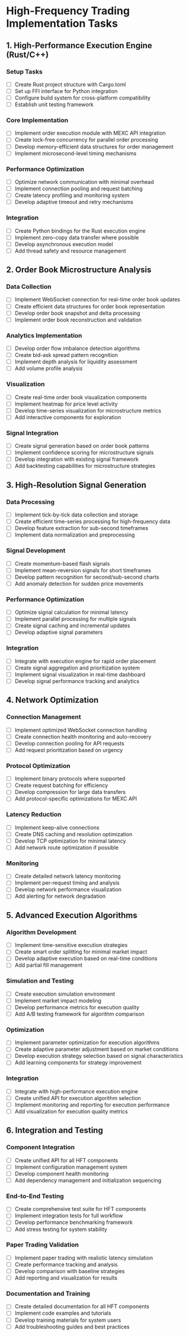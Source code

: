 # High-Frequency Trading Implementation Tasks

## 1. High-Performance Execution Engine (Rust/C++)

### Setup Tasks
- [ ] Create Rust project structure with Cargo.toml
- [ ] Set up FFI interface for Python integration
- [ ] Configure build system for cross-platform compatibility
- [ ] Establish unit testing framework

### Core Implementation
- [ ] Implement order execution module with MEXC API integration
- [ ] Create lock-free concurrency for parallel order processing
- [ ] Develop memory-efficient data structures for order management
- [ ] Implement microsecond-level timing mechanisms

### Performance Optimization
- [ ] Optimize network communication with minimal overhead
- [ ] Implement connection pooling and request batching
- [ ] Create latency profiling and monitoring system
- [ ] Develop adaptive timeout and retry mechanisms

### Integration
- [ ] Create Python bindings for the Rust execution engine
- [ ] Implement zero-copy data transfer where possible
- [ ] Develop asynchronous execution model
- [ ] Add thread safety and resource management

## 2. Order Book Microstructure Analysis

### Data Collection
- [ ] Implement WebSocket connection for real-time order book updates
- [ ] Create efficient data structures for order book representation
- [ ] Develop order book snapshot and delta processing
- [ ] Implement order book reconstruction and validation

### Analytics Implementation
- [ ] Develop order flow imbalance detection algorithms
- [ ] Create bid-ask spread pattern recognition
- [ ] Implement depth analysis for liquidity assessment
- [ ] Add volume profile analysis

### Visualization
- [ ] Create real-time order book visualization components
- [ ] Implement heatmap for price level activity
- [ ] Develop time-series visualization for microstructure metrics
- [ ] Add interactive components for exploration

### Signal Integration
- [ ] Create signal generation based on order book patterns
- [ ] Implement confidence scoring for microstructure signals
- [ ] Develop integration with existing signal framework
- [ ] Add backtesting capabilities for microstructure strategies

## 3. High-Resolution Signal Generation

### Data Processing
- [ ] Implement tick-by-tick data collection and storage
- [ ] Create efficient time-series processing for high-frequency data
- [ ] Develop feature extraction for sub-second timeframes
- [ ] Implement data normalization and preprocessing

### Signal Development
- [ ] Create momentum-based flash signals
- [ ] Implement mean-reversion signals for short timeframes
- [ ] Develop pattern recognition for second/sub-second charts
- [ ] Add anomaly detection for sudden price movements

### Performance Optimization
- [ ] Optimize signal calculation for minimal latency
- [ ] Implement parallel processing for multiple signals
- [ ] Create signal caching and incremental updates
- [ ] Develop adaptive signal parameters

### Integration
- [ ] Integrate with execution engine for rapid order placement
- [ ] Create signal aggregation and prioritization system
- [ ] Implement signal visualization in real-time dashboard
- [ ] Develop signal performance tracking and analytics

## 4. Network Optimization

### Connection Management
- [ ] Implement optimized WebSocket connection handling
- [ ] Create connection health monitoring and auto-recovery
- [ ] Develop connection pooling for API requests
- [ ] Add request prioritization based on urgency

### Protocol Optimization
- [ ] Implement binary protocols where supported
- [ ] Create request batching for efficiency
- [ ] Develop compression for large data transfers
- [ ] Add protocol-specific optimizations for MEXC API

### Latency Reduction
- [ ] Implement keep-alive connections
- [ ] Create DNS caching and resolution optimization
- [ ] Develop TCP optimization for minimal latency
- [ ] Add network route optimization if possible

### Monitoring
- [ ] Create detailed network latency monitoring
- [ ] Implement per-request timing and analysis
- [ ] Develop network performance visualization
- [ ] Add alerting for network degradation

## 5. Advanced Execution Algorithms

### Algorithm Development
- [ ] Implement time-sensitive execution strategies
- [ ] Create smart order splitting for minimal market impact
- [ ] Develop adaptive execution based on real-time conditions
- [ ] Add partial fill management

### Simulation and Testing
- [ ] Create execution simulation environment
- [ ] Implement market impact modeling
- [ ] Develop performance metrics for execution quality
- [ ] Add A/B testing framework for algorithm comparison

### Optimization
- [ ] Implement parameter optimization for execution algorithms
- [ ] Create adaptive parameter adjustment based on market conditions
- [ ] Develop execution strategy selection based on signal characteristics
- [ ] Add learning components for strategy improvement

### Integration
- [ ] Integrate with high-performance execution engine
- [ ] Create unified API for execution algorithm selection
- [ ] Implement monitoring and reporting for execution performance
- [ ] Add visualization for execution quality metrics

## 6. Integration and Testing

### Component Integration
- [ ] Create unified API for all HFT components
- [ ] Implement configuration management system
- [ ] Develop component health monitoring
- [ ] Add dependency management and initialization sequencing

### End-to-End Testing
- [ ] Create comprehensive test suite for HFT components
- [ ] Implement integration tests for full workflow
- [ ] Develop performance benchmarking framework
- [ ] Add stress testing for system stability

### Paper Trading Validation
- [ ] Implement paper trading with realistic latency simulation
- [ ] Create performance tracking and analysis
- [ ] Develop comparison with baseline strategies
- [ ] Add reporting and visualization for results

### Documentation and Training
- [ ] Create detailed documentation for all HFT components
- [ ] Implement code examples and tutorials
- [ ] Develop training materials for system users
- [ ] Add troubleshooting guides and best practices
